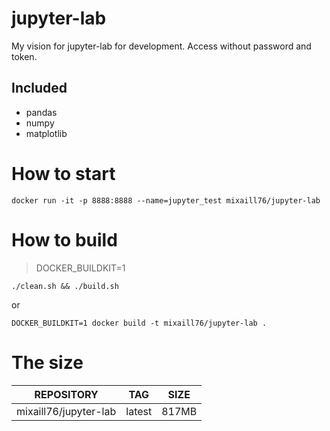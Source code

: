 # jupyter-lab  
My vision for jupyter-lab for development. Access without password and token. 

## Included
- pandas 
- numpy 
- matplotlib

# How to start  
```
docker run -it -p 8888:8888 --name=jupyter_test mixaill76/jupyter-lab
```
# How to build  
> DOCKER_BUILDKIT=1  
```
./clean.sh && ./build.sh
```  
or  
```
DOCKER_BUILDKIT=1 docker build -t mixaill76/jupyter-lab .
```

# The size
|REPOSITORY|TAG|SIZE|
|----------|---|----|
|mixaill76/jupyter-lab|latest|817MB|
